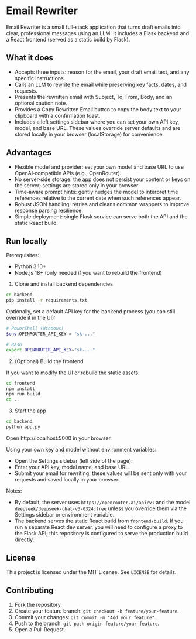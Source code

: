 # Email Rewriter

Email Rewriter is a small full‑stack application that turns draft emails into clear, professional messages using an LLM. It includes a Flask backend and a React frontend (served as a static build by Flask).

## What it does

- Accepts three inputs: reason for the email, your draft email text, and any specific instructions.
- Calls an LLM to rewrite the email while preserving key facts, dates, and requests.
- Presents the rewritten email with Subject, To, From, Body, and an optional caution note.
- Provides a Copy Rewritten Email button to copy the body text to your clipboard with a confirmation toast.
- Includes a left settings sidebar where you can set your own API key, model, and base URL. These values override server defaults and are stored locally in your browser (localStorage) for convenience.

## Advantages

- Flexible model and provider: set your own model and base URL to use OpenAI‑compatible APIs (e.g., OpenRouter).
- No server‑side storage: the app does not persist your content or keys on the server; settings are stored only in your browser.
- Time‑aware prompt hints: gently nudges the model to interpret time references relative to the current date when such references appear.
- Robust JSON handling: retries and cleans common wrappers to improve response parsing resilience.
- Simple deployment: single Flask service can serve both the API and the static React build.

## Run locally

Prerequisites:

- Python 3.10+
- Node.js 18+ (only needed if you want to rebuild the frontend)

1) Clone and install backend dependencies

```bash
cd backend
pip install -r requirements.txt
```

Optionally, set a default API key for the backend process (you can still override it in the UI):

```bash
# PowerShell (Windows)
$env:OPENROUTER_API_KEY = "sk-..."

# Bash
export OPENROUTER_API_KEY="sk-..."
```

2) (Optional) Build the frontend

If you want to modify the UI or rebuild the static assets:

```bash
cd frontend
npm install
npm run build
cd ..
```

3) Start the app

```bash
cd backend
python app.py
```

Open http://localhost:5000 in your browser.

Using your own key and model without environment variables:

- Open the Settings sidebar (left side of the page).
- Enter your API key, model name, and base URL.
- Submit your email for rewriting; these values will be sent only with your requests and saved locally in your browser.

Notes:

- By default, the server uses `https://openrouter.ai/api/v1` and the model `deepseek/deepseek-chat-v3-0324:free` unless you override them via the Settings sidebar or environment variable.
- The backend serves the static React build from `frontend/build`. If you run a separate React dev server, you will need to configure a proxy to the Flask API; this repository is configured to serve the production build directly.

## License

This project is licensed under the MIT License. See `LICENSE` for details.

## Contributing

1. Fork the repository.
2. Create your feature branch: `git checkout -b feature/your-feature`.
3. Commit your changes: `git commit -m "Add your feature"`.
4. Push to the branch: `git push origin feature/your-feature`.
5. Open a Pull Request.